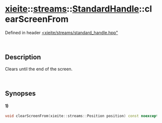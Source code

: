 # [xieite](../../../../../xieite.md)\:\:[streams](../../../../../streams.md)\:\:[StandardHandle](../../../standard_handle.md)\:\:clearScreenFrom
Defined in header [<xieite/streams/standard_handle.hpp"](../../../../../../include/xieite/streams/standard_handle.hpp)

&nbsp;

## Description
Clears until the end of the screen.

&nbsp;

## Synopses
#### 1)
```cpp
void clearScreenFrom(xieite::streams::Position position) const noexcept;
```
